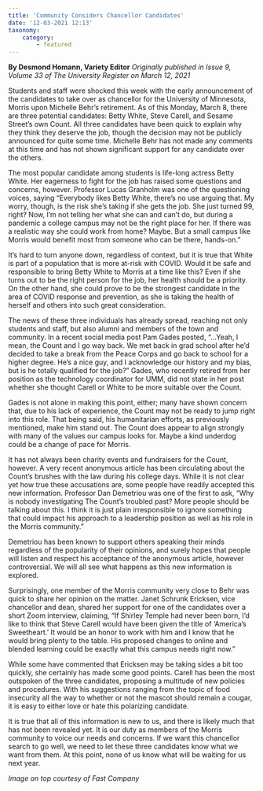 ```yaml
---
title: 'Community Considers Chancellor Candidates'
date: '12-03-2021 12:13'
taxonomy:
    category:
        - featured
---
```


**By Desmond Homann, Variety Editor** _Originally published in Issue 9, Volume 33 of The University Register on March 12, 2021_

Students and staff were shocked this week with the early announcement of the candidates to take over as chancellor for the University of Minnesota, Morris upon Michelle Behr’s retirement. As of this Monday, March 8, there are three potential candidates: Betty White, Steve Carell, and Sesame Street’s own Count. All three candidates have been quick to explain why they think they deserve the job, though the decision may not be publicly announced for quite some time. Michelle Behr has not made any comments at this time and has not shown significant support for any candidate over the others.

The most popular candidate among students is life-long actress Betty White. Her eagerness to fight for the job has raised some questions and concerns, however. Professor Lucas Granholm was one of the questioning voices, saying “Everybody likes Betty White, there’s no use arguing that. My worry, though, is the risk she’s taking if she gets the job. She just turned 99, right? Now, I’m not telling her what she can and can’t do, but during a pandemic a college campus may not be the right place for her. If there was a realistic way she could work from home? Maybe. But a small campus like Morris would benefit most from someone who can be there, hands-on.”

It’s hard to turn anyone down, regardless of context, but it is true that White is part of a population that is more at-risk with COVID. Would it be safe and responsible to bring Betty White to Morris at a time like this? Even if she turns out to be the right person for the job, her health should be a priority. On the other hand, she could prove to be the strongest candidate in the area of COVID response and prevention, as she is taking the health of herself and others into such great consideration. 

The news of these three individuals has already spread, reaching not only students and staff, but also alumni and members of the town and community. In a recent social media post Pam Gades posted, “...Yeah, I mean, the Count and I go way back. We met back in grad school after he’d decided to take a break from the Peace Corps and go back to school for a higher degree. He’s a nice guy, and I acknowledge our history and my bias, but is he totally qualified for the job?” Gades, who recently retired from her position as the technology coordinator for UMM, did not state in her post whether she thought Carell or White to be more suitable over the Count.

Gades is not alone in making this point, either; many have shown concern that, due to his lack of experience, the Count may not be ready to jump right into this role. That being said, his humanitarian efforts, as previously mentioned, make him stand out. The Count does appear to align strongly with many of the values our campus looks for. Maybe a kind underdog could be a change of pace for Morris.

It has not always been charity events and fundraisers for the Count, however. A very recent anonymous article has been circulating about the Count’s brushes with the law during his college days. While it is not clear yet how true these accusations are, some people have readily accepted this new information. Professor Dan Demetriou was one of the first to ask, “Why is nobody investigating The Count’s troubled past? More people should be talking about this. I think it is just plain irresponsible to ignore something that could impact his approach to a leadership position as well as his role in the Morris community.”

Demetriou has been known to support others speaking their minds regardless of the popularity of their opinions, and surely hopes that people will listen and respect his acceptance of the anonymous article, however controversial. We will all see what happens as this new information is explored.

Surprisingly, one member of the Morris community very close to Behr was quick to share her opinion on the matter. Janet Schrunk Ericksen, vice chancellor and dean, shared her support for one of the candidates over a short Zoom interview, claiming, “If Shirley Temple had never been born, I’d like to think that Steve Carell would have been given the title of ‘America’s Sweetheart.’ It would be an honor to work with him and I know that he would bring plenty to the table. His proposed changes to online and blended learning could be exactly what this campus needs right now.”

While some have commented that Ericksen may be taking sides a bit too quickly, she certainly has made some good points. Carell has been the most outspoken of the three candidates, proposing a multitude of new policies and procedures. With his suggestions ranging from the topic of food insecurity all the way to whether or not the mascot should remain a cougar, it is easy to either love or hate this polarizing candidate.

It is true that all of this information is new to us, and there is likely much that has not been revealed yet. It is our duty as members of the Morris community to voice our needs and concerns. If we want this chancellor search to go well, we need to let these three candidates know what we want from them. At this point, none of us know what will be waiting for us next year.

_Image on top courtesy of Fast Company_